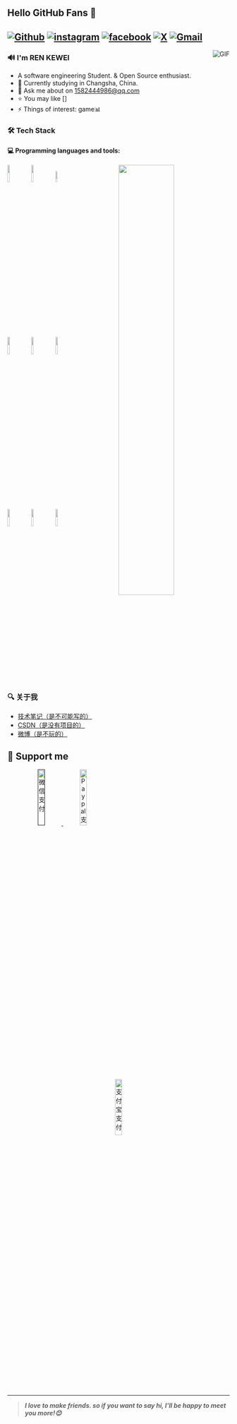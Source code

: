 ## Hello GitHub Fans 👋

[![Github](https://img.shields.io/badge/-Github-000?style=flat&logo=Github&logoColor=white)](https://github.com/REN-KEWEI)
[![instagram](https://img.shields.io/badge/-instagram-red?style=flat&logo=instagram&logoColor=white)](https://www.instagram.com/ren_kewei?igsh=MTFobWNueXRkNGZlbQ%3D%3D&utm_source=qr)
[![facebook](https://img.shields.io/badge/-facebook-blue?style=flat&logo=facebook&logoColor=white)](https://)
[![X](https://img.shields.io/badge/-twitter-black?style=flat&logo=x&logoColor=white)](https://)
[![Gmail](https://img.shields.io/badge/-Gmail-c14438?style=flat&logo=Gmail&logoColor=white)](mailto:epiphany1582444986@gmail.com)
---
<img align="right" alt="GIF" src="https://raw.githubusercontent.com/JoeyBling/JoeyBling/master/pic/pusheencode.gif" />

### 🔊 I'm REN KEWEI

- A software engineering Student. & Open Source enthusiast.
- 🌱 Currently studying in Changsha, China.
- 💬 Ask me about on [1582444986@qq.com](mailto:1582444986@qq.com)
- ⭐ You may like []
- ⚡ Things of interest: game📊

### 🛠 Tech Stack

#### :computer: Programming languages and tools: 
<p>
	<img width="50%" align="right" src="https://github-readme-stats.vercel.app/api?username=FernandoRoldan93&show_icons=true&hide_border=true" />

<code><img width="10%" src="https://www.vectorlogo.zone/logos/java/java-ar21.svg"></code>
<code><img width="10%" src="https://www.vectorlogo.zone/logos/python/python-ar21.svg"></code>
<code><img width="8%" src="https://www.vectorlogo.zone/logos/r-project/r-project-icon.svg"></code>
<br />
<code><img width="10%" src="https://www.vectorlogo.zone/logos/pocoo_flask/pocoo_flask-ar21.svg"></code>
<code><img width="10%" src="https://www.vectorlogo.zone/logos/mysql/mysql-ar21.svg"></code>
<code><img width="10%" src="https://www.vectorlogo.zone/logos/mongodb/mongodb-ar21.svg"></code>
<br />
<code><img width="10%" src="https://www.vectorlogo.zone/logos/apache_spark/apache_spark-ar21.svg"></code>
<code><img width="10%" src="https://www.vectorlogo.zone/logos/apache_hadoop/apache_hadoop-ar21.svg"></code>
<code><img width="10%" src="https://www.vectorlogo.zone/logos/git-scm/git-scm-ar21.svg"></code>
</p>

### 🔍 关于我

- [技术笔记（是不可能写的）]() 
- [CSDN（是没有项目的）]()
- [微博（是不玩的）]()

## 💸 Support me
<!-- Your support, if you have it 
I created these images, feel free to use them.
-->
<p align="center">
  <a href=" " target="_blank">
    <img width="18%" alt="微信支付" src="https://raw.githubusercontent.com/onimur/.github/master/.resources/support-wechatpay.png"/>
  </a>
  <a href="https://www.paypal.com/qrcodes/p2pqrc/JCZSRND6NUTUY" target="_blank">
       <img width="18%" alt="Paypal支付" src="https://raw.githubusercontent.com/onimur/.github/master/.resources/support-paypal.png"/>
  </a>
  <a href="https://qr.alipay.com/fkx16357herlxaxh2hp7j4b" target="_blank">
      <img width="18%" alt="支付宝支付" src="https://raw.githubusercontent.com/onimur/.github/master/.resources/support-alipay.png"/>
  </a>
</p>

---

<!-- Its main projects -->


> ***I love to make friends. so if you want to say hi, I'll be happy to meet you more!😊***
